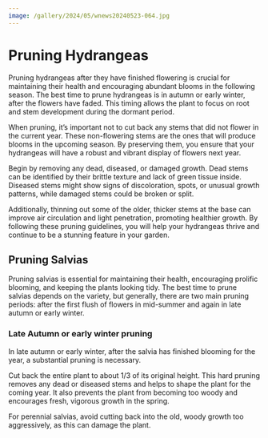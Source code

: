 ```yaml
---
image: /gallery/2024/05/wnews20240523-064.jpg
---
```

# Pruning Hydrangeas

Pruning hydrangeas after they have finished
flowering is crucial for maintaining their
health and encouraging abundant blooms in
the following season. The best time to prune
hydrangeas is in autumn or early winter, after
the flowers have faded. This timing allows the
plant to focus on root and stem development
during the dormant period.

When pruning, it’s important not to cut back
any stems that did not flower in the current
year. These non-flowering stems are the ones
that will produce blooms in the upcoming
season. By preserving them, you ensure that
your hydrangeas will have a robust and vibrant
display of flowers next year.

Begin by removing any dead, diseased, or
damaged growth. Dead stems can be identified
by their brittle texture and lack of green tissue
inside. Diseased stems might show signs of
discoloration, spots, or unusual growth patterns,
while damaged stems could be broken or split.

Additionally, thinning out some of the
older, thicker stems at the base can improve
air circulation and light penetration, promoting
healthier growth. By following these pruning
guidelines, you will help your hydrangeas
thrive and continue to be a stunning feature in
your garden.

## Pruning Salvias

Pruning salvias is essential for maintaining
their health, encouraging prolific blooming, and
keeping the plants looking tidy. The best time
to prune salvias depends on the variety, but
generally, there are two main pruning periods:
after the first flush of flowers in mid-summer
and again in late autumn or early winter.

### Late Autumn or early winter pruning

In late autumn or early winter, after the
salvia has finished blooming for the year, a
substantial pruning is necessary.

Cut back the entire plant to about 1/3 of its
original height. This hard pruning removes any
dead or diseased stems and helps to shape the
plant for the coming year. It also prevents the
plant from becoming too woody and encourages
fresh, vigorous growth in the spring.

For perennial salvias, avoid cutting back
into the old, woody growth too aggressively, as
this can damage the plant.
